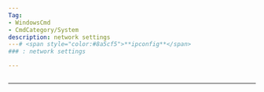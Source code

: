 ```yaml
---
Tag:
- WindowsCmd 
- CmdCategory/System
description: network settings
---# <span style="color:#8a5cf5">**ipconfig**</span>
### : network settings

---
```

```

```
---

